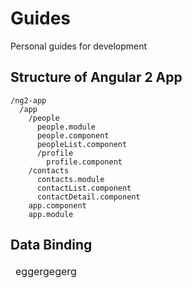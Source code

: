 # Guides
Personal guides for development
## Structure of Angular 2 App
```
/ng2-app
  /app
    /people
      people.module
      people.component
      peopleList.component
      /profile
        profile.component
    /contacts
      contacts.module
      contactList.component
      contactDetail.component
    app.component
    app.module
```
## Data Binding

<table>
  <thead>
    <tr>
      <td>eggergegerg</td>
    </tr>
  </thead>
</table>
